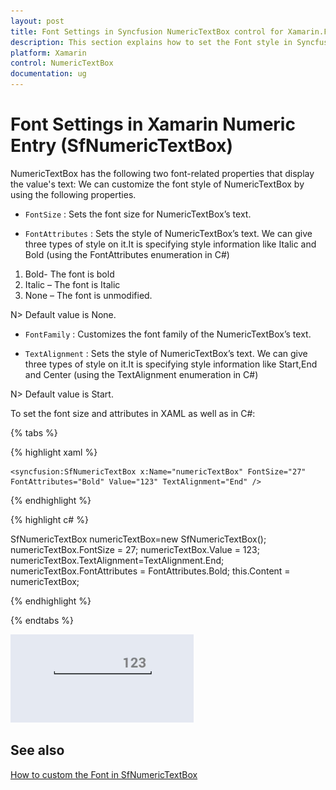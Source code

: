 ```yaml
---
layout: post
title: Font Settings in Syncfusion NumericTextBox control for Xamarin.Forms
description: This section explains how to set the Font style in Syncfusion NumericTextBox control for Xamarin.Forms.
platform: Xamarin
control: NumericTextBox
documentation: ug
---
```

# Font Settings in Xamarin Numeric Entry (SfNumericTextBox)

NumericTextBox has the following two font-related properties that display the value's text:
We can customize the font style of NumericTextBox by using the following properties.

* `FontSize` : Sets the font size for NumericTextBox’s text. 

* `FontAttributes` : Sets the style of NumericTextBox’s text. We can give three types of style on it.It is specifying style information like Italic and Bold (using the FontAttributes enumeration in C#)

1. Bold- The font is bold
2. Italic – The font is Italic
3. None – The font is unmodified.

N> Default value is None.

* `FontFamily` : Customizes the font family of the NumericTextBox’s text.

* `TextAlignment` : Sets the style of NumericTextBox’s text. We can give three types of style on it.It is specifying style information like Start,End and Center (using the TextAlignment enumeration in C#)

N> Default value is Start.

To set the font size and attributes in XAML as well as in C#:

{% tabs %}

{% highlight xaml %}

	<syncfusion:SfNumericTextBox x:Name="numericTextBox" FontSize="27" FontAttributes="Bold" Value="123" TextAlignment="End" />
	
{% endhighlight %}

{% highlight c# %}

SfNumericTextBox numericTextBox=new SfNumericTextBox();
numericTextBox.FontSize = 27;
numericTextBox.Value = 123;
numericTextBox.TextAlignment=TextAlignment.End;
numericTextBox.FontAttributes = FontAttributes.Bold;
this.Content = numericTextBox;

{% endhighlight %}

{% endtabs %}

![Display SfNumericTextBox control with TextAlignment](images/textformatend.png)

## See also

[How to custom the Font in SfNumericTextBox](https://www.syncfusion.com/kb/7585/how-to-custom-the-font-in-numerictextbox)

